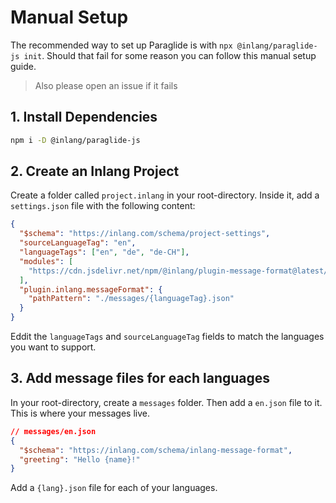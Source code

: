 # Manual Setup

The recommended way to set up Paraglide is with `npx @inlang/paraglide-js init`. Should that fail for some reason you can follow this manual setup guide.

> Also please open an issue if it fails

## 1. Install Dependencies

```bash
npm i -D @inlang/paraglide-js
```

## 2. Create an Inlang Project

Create a folder called `project.inlang` in your root-directory. Inside it, add a `settings.json` file with the following content:

```json
{
  "$schema": "https://inlang.com/schema/project-settings",
  "sourceLanguageTag": "en",
  "languageTags": ["en", "de", "de-CH"],
  "modules": [
    "https://cdn.jsdelivr.net/npm/@inlang/plugin-message-format@latest/dist/index.js"
  ],
  "plugin.inlang.messageFormat": {
    "pathPattern": "./messages/{languageTag}.json"
  }
}
```

Eddit the `languageTags` and `sourceLanguageTag` fields to match the languages you want to support.

## 3. Add message files for each languages

In your root-directory, create a `messages` folder. Then add a `en.json` file to it. This is where your messages live.

```json
// messages/en.json
{
  "$schema": "https://inlang.com/schema/inlang-message-format",
  "greeting": "Hello {name}!"
}
```

Add a `{lang}.json` file for each of your languages.
